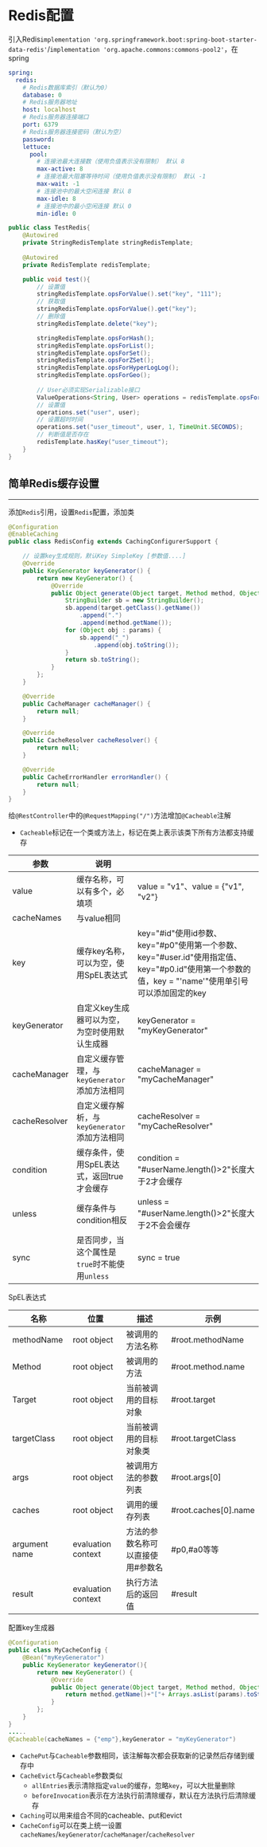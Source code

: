 Redis配置
===
引入Redis`implementation 'org.springframework.boot:spring-boot-starter-data-redis'`/`implementation 'org.apache.commons:commons-pool2'`，在spring
```yaml
spring:
  redis:
    # Redis数据库索引（默认为0）
    database: 0
    # Redis服务器地址
    host: localhost
    # Redis服务器连接端口
    port: 6379
    # Redis服务器连接密码（默认为空）
    password:
    lettuce:
      pool:
        # 连接池最大连接数（使用负值表示没有限制） 默认 8
        max-active: 8
        # 连接池最大阻塞等待时间（使用负值表示没有限制） 默认 -1
        max-wait: -1
        # 连接池中的最大空闲连接 默认 8
        max-idle: 8
        # 连接池中的最小空闲连接 默认 0
        min-idle: 0
```

```java
public class TestRedis{
    @Autowired
    private StringRedisTemplate stringRedisTemplate;
    
    @Autowired
    private RedisTemplate redisTemplate;

    public void test(){
        // 设置值
        stringRedisTemplate.opsForValue().set("key", "111");
        // 获取值
        stringRedisTemplate.opsForValue().get("key");
        // 删除值
        stringRedisTemplate.delete("key");

        stringRedisTemplate.opsForHash();
        stringRedisTemplate.opsForList();
        stringRedisTemplate.opsForSet();
        stringRedisTemplate.opsForZSet();
        stringRedisTemplate.opsForHyperLogLog();
        stringRedisTemplate.opsForGeo();
        
        // User必须实现Serializable接口
        ValueOperations<String, User> operations = redisTemplate.opsForValue();
        // 设置值
        operations.set("user", user);
        // 设置超时时间
        operations.set("user_timeout", user, 1, TimeUnit.SECONDS);
        // 判断值是否存在
        redisTemplate.hasKey("user_timeout");
    }
}
```

## 简单Redis缓存设置
***
添加`Redis`引用，设置`Redis`配置，添加类
```java
@Configuration
@EnableCaching
public class RedisConfig extends CachingConfigurerSupport {

    // 设置key生成规则，默认Key SimpleKey [参数值....]
    @Override
    public KeyGenerator keyGenerator() {
        return new KeyGenerator() {
            @Override
            public Object generate(Object target, Method method, Object... params) {
                StringBuilder sb = new StringBuilder();
                sb.append(target.getClass().getName())
                    .append(".")
                    .append(method.getName());
                for (Object obj : params) {
                    sb.append("_")
                        .append(obj.toString());
                }
                return sb.toString();
            }
        };
    }

    @Override
    public CacheManager cacheManager() {
        return null;
    }

    @Override
    public CacheResolver cacheResolver() {
        return null;
    }

    @Override
    public CacheErrorHandler errorHandler() {
        return null;
    }
}
```
给`@RestController`中的`@RequestMapping("/")`方法增加`@Cacheable`注解  
* `Cacheable`标记在一个类或方法上，标记在类上表示该类下所有方法都支持缓存

| 参数          | 说明                                           |                                                                                                                                                   |
| ------------- | ---------------------------------------------- | ------------------------------------------------------------------------------------------------------------------------------------------------- |
| value         | 缓存名称，可以有多个，必填项                   | value = "v1"、value = {"v1", "v2"}                                                                                                                |
| cacheNames    | 与value相同                                    |                                                                                                                                                   |
| key           | 缓存key名称，可以为空，使用SpEL表达式          | key="#id"使用id参数、key="#p0"使用第一个参数、key="#user.id"使用指定值、key="#p0.id"使用第一个参数的值，key = "'name'"使用单引号可以添加固定的key |
| keyGenerator  | 自定义key生成器可以为空，为空时使用默认生成器  | keyGenerator = "myKeyGenerator"                                                                                                                   |
| cacheManager  | 自定义缓存管理，与`keyGenerator`添加方法相同   | cacheManager = "myCacheManager"                                                                                                                   |
| cacheResolver | 自定义缓存解析，与`keyGenerator`添加方法相同   | cacheResolver = "myCacheResolver"                                                                                                                 |
| condition     | 缓存条件，使用SpEL表达式，返回true才会缓存     | condition = "#userName.length()>2"长度大于2才会缓存                                                                                               |
| unless        | 缓存条件与condition相反                        | unless = "#userName.length()>2"长度大于2不会会缓存                                                                                                |
| sync          | 是否同步，当这个属性是`true`时不能使用`unless` | sync = true                                                                                                                                       |

SpEL表达式

| 名称          | 位置               | 描述                              | 示例                 |
| ------------- | ------------------ | --------------------------------- | -------------------- |
| methodName    | root object        | 被调用的方法名称                  | #root.methodName     |
| Method        | root object        | 被调用的方法                      | #root.method.name    |
| Target        | root object        | 当前被调用的目标对象              | #root.target         |
| targetClass   | root object        | 当前被调用的目标对象类            | #root.targetClass    |
| args          | root object        | 被调用方法的参数列表              | #root.args[0]        |
| caches        | root object        | 调用的缓存列表                    | #root.caches[0].name |
| argument name | evaluation context | 方法的参数名称可以直接使用#参数名 | #p0,#a0等等          |
| result        | evaluation context | 执行方法后的返回值                | #result              |

配置key生成器
```java
@Configuration
public class MyCacheConfig {
    @Bean("myKeyGenerator")
    public KeyGenerator keyGenerator(){
        return new KeyGenerator() {
            @Override
            public Object generate(Object target, Method method, Object... params) {
                return method.getName()+"["+ Arrays.asList(params).toString()+"]";
            }
        };
    }
}
.....
@Cacheable(cacheNames = {"emp"},keyGenerator = "myKeyGenerator")
```
* `CachePut`与`Cacheable`参数相同，该注解每次都会获取新的记录然后存储到缓存中
* `CacheEvict`与`Cacheable`参数类似
    * `allEntries`表示清除指定`value`的缓存，忽略`key`，可以大批量删除
    * `beforeInvocation`表示在方法执行前清除缓存，默认在方法执行后清除缓存
* `Caching`可以用来组合不同的cacheable、put和evict
* `CacheConfig`可以在类上统一设置`cacheNames`/`keyGenerator`/`cacheManager`/`cacheResolver`